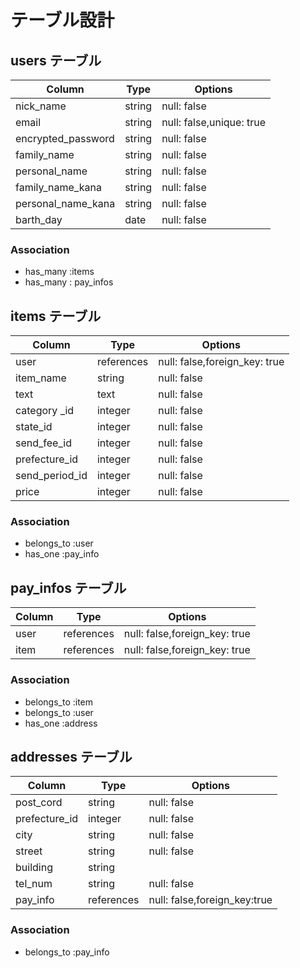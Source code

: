 # テーブル設計

## users テーブル

| Column                 | Type    | Options                  |
| --------               | ------  | -----------              |
| nick_name              | string  | null: false              |
| email                  | string  | null: false,unique: true |
| encrypted_password     | string  | null: false              |
| family_name            | string  | null: false              |
| personal_name          | string  | null: false              |
| family_name_kana       | string  | null: false              |
| personal_name_kana     | string  | null: false              |
| barth_day              | date    | null: false              |

### Association

- has_many :items
- has_many : pay_infos


## items テーブル

| Column           | Type        | Options                           |
| --------         | ------      | -----------                       |
| user             | references  | null: false,foreign_key: true     |
| item_name        | string      | null: false                       |
| text             | text        | null: false                       |
| category _id     | integer     | null: false                       |
| state_id         | integer     | null: false                       |
| send_fee_id      | integer     | null: false                       |
| prefecture_id    | integer     | null: false                       |
| send_period_id   | integer     | null: false                       |
| price            | integer     | null: false                       |


### Association

- belongs_to :user
- has_one    :pay_info

## pay_infos テーブル

| Column        | Type        | Options                           |
| --------      | ------      | -----------                       |
| user          | references  | null: false,foreign_key: true     |
| item          | references  | null: false,foreign_key: true     |

### Association

- belongs_to :item
- belongs_to :user
- has_one    :address

## addresses テーブル

| Column        | Type        | Options                          |
| -------       | ----------  | ----------------                 |
| post_cord     | string      | null: false                      |
| prefecture_id | integer     | null: false                      |
| city          | string      | null: false                      |
| street        | string      | null: false                      |
| building      | string      |                                  |
| tel_num       | string      | null: false                      |
| pay_info      | references  | null: false,foreign_key:true     |

### Association

- belongs_to :pay_info